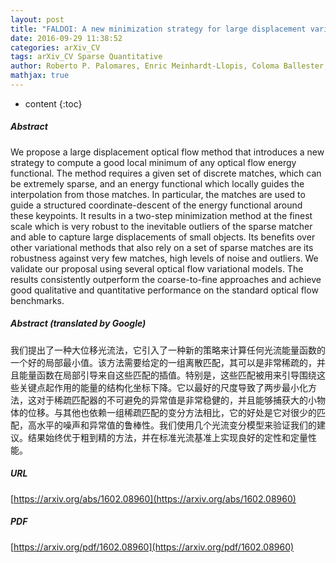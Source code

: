 ```yaml
---
layout: post
title: "FALDOI: A new minimization strategy for large displacement variational optical flow"
date: 2016-09-29 11:38:52
categories: arXiv_CV
tags: arXiv_CV Sparse Quantitative
author: Roberto P. Palomares, Enric Meinhardt-Llopis, Coloma Ballester, Gloria Haro
mathjax: true
---
```


* content
{:toc}

##### Abstract
We propose a large displacement optical flow method that introduces a new strategy to compute a good local minimum of any optical flow energy functional. The method requires a given set of discrete matches, which can be extremely sparse, and an energy functional which locally guides the interpolation from those matches. In particular, the matches are used to guide a structured coordinate-descent of the energy functional around these keypoints. It results in a two-step minimization method at the finest scale which is very robust to the inevitable outliers of the sparse matcher and able to capture large displacements of small objects. Its benefits over other variational methods that also rely on a set of sparse matches are its robustness against very few matches, high levels of noise and outliers. We validate our proposal using several optical flow variational models. The results consistently outperform the coarse-to-fine approaches and achieve good qualitative and quantitative performance on the standard optical flow benchmarks.

##### Abstract (translated by Google)
我们提出了一种大位移光流法，它引入了一种新的策略来计算任何光流能量函数的一个好的局部最小值。该方法需要给定的一组离散匹配，其可以是非常稀疏的，并且能量函数在局部引导来自这些匹配的插值。特别是，这些匹配被用来引导围绕这些关键点起作用的能量的结构化坐标下降。它以最好的尺度导致了两步最小化方法，这对于稀疏匹配器的不可避免的异常值是非常稳健的，并且能够捕获大的小物体的位移。与其他也依赖一组稀疏匹配的变分方法相比，它的好处是它对很少的匹配，高水平的噪声和异常值的鲁棒性。我们使用几个光流变分模型来验证我们的建议。结果始终优于粗到精的方法，并在标准光流基准上实现良好的定性和定量性能。

##### URL
[https://arxiv.org/abs/1602.08960](https://arxiv.org/abs/1602.08960)

##### PDF
[https://arxiv.org/pdf/1602.08960](https://arxiv.org/pdf/1602.08960)

